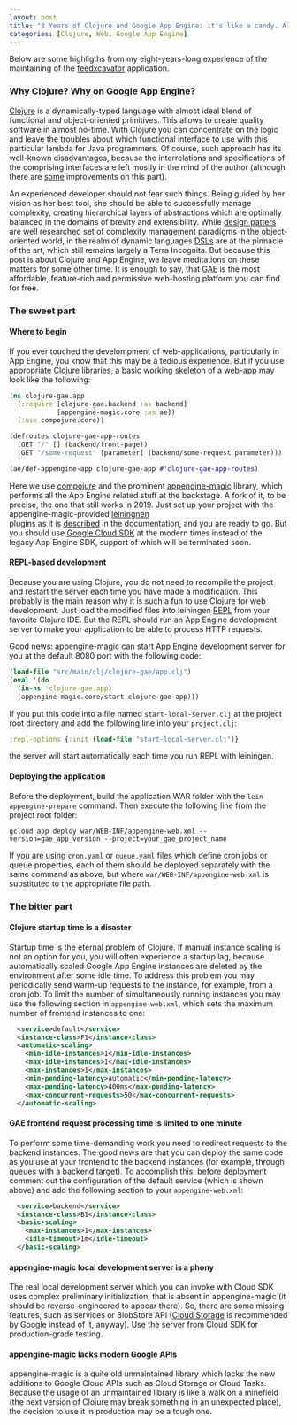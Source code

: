 ```yaml
---
layout: post
title: "8 Years of Clojure and Google App Engine: it's like a candy. Although, a bittersweet one."
categories: [Clojure, Web, Google App Engine]
---
```


Below are some highligths from my eight-years-long experience of 
the maintaining of the [feedxcavator](https://github.com/GChristensen/feedxcavator2)
application.

### Why Clojure? Why on Google App Engine?

[Clojure](https://clojure.org/) is a dynamically-typed language with almost 
ideal blend of functional and object-oriented primitives. This allows to create
quality software in almost no-time. With Clojure you can concentrate on the logic and 
leave the troubles about which functional interface to use with this particular
lambda for Java programmers. Of course, such approach has its well-known disadvantages, 
because the interrelations and specifications of the comprising interfaces are left 
mostly in the mind of the author (although there are [some](https://clojure.org/guides/spec)
improvements on this part). 

An experienced developer should not fear such things.
Being guided by her vision as her best tool, she should be able to successfully manage
complexity, creating hierarchical layers of abstractions which are optimally balanced 
in the domains of brevity and extensibility. While [design patters](https://en.wikipedia.org/wiki/Design_pattern)
are well researched set of complexity management paradigms in the object-oriented world, 
in the realm of dynamic languages [DSLs](https://en.wikipedia.org/wiki/Domain-specific_language)
are at the pinnacle of the art, which still remains largely a Terra Incognita. 
But because this post is about Clojure and App Engine, we leave meditations on these matters
for some other time. It is enough to say, that [GAE](https://cloud.google.com/appengine/) is
the most affordable, feature-rich and permissive web-hosting platform you can find for free.
 
### The sweet part
 
#### Where to begin

If you ever touched the develompment of web-applications, particularly in App Engine, 
you know that this may be a tedious experience. But if you use appropriate Clojure libraries, 
a basic working skeleton of a web-app may look like the following:  

```clojure
(ns clojure-gae.app
  (:require [clojure-gae.backend :as backend]
            [appengine-magic.core :as ae])
  (:use compojure.core))

(defroutes clojure-gae-app-routes
  (GET "/" [] (backend/front-page))
  (GET "/some-request" [parameter] (backend/some-request parameter)))

(ae/def-appengine-app clojure-gae-app #'clojure-gae-app-routes)
```

Here we use [compojure](https://github.com/weavejester/compojure/wiki) 
and the prominent [appengine-magic](https://github.com/GChristensen/appengine-magic)
library, which performs all the App Engine related stuff at the backstage.
A fork of it, to be precise, the one that still works in 2019. Just 
set up your project with the appengine-magic-provided [leiningnen](https://leiningen.org/)   
plugins as it is [described](https://github.com/GChristensen/appengine-magic#project-setup)
in the documentation, and you are ready to go. But you should use [Google Cloud SDK](https://cloud.google.com/sdk/)
at the modern times instead of the legacy App Engine SDK, support of which will be 
terminated soon.

#### REPL-based development

Because you are using Clojure, you do not need to recompile the project and restart
the server each time you have made a modification. This probably is the main 
reason why it is such a fun to use Clojure for web development. Just load the modified files 
into leiningen [REPL](https://github.com/technomancy/leiningen/blob/stable/doc/TUTORIAL.md#running-code)
from your favorite Clojure IDE. But the REPL should run an App Engine development server
to make your application to be able to process HTTP requests. 

Good news: appengine-magic can start App Engine development server for you
at the default 8080 port with the following code: 

```clojure
(load-file "src/main/clj/clojure-gae/app.clj")
(eval '(do
  (in-ns 'clojure-gae.app)
  (appengine-magic.core/start clojure-gae-app)))
```

If you put this code into a file named `start-local-server.clj` at the project root directory
and add the following line into your `project.clj`:

```clojure
:repl-options {:init (load-file "start-local-server.clj")}
```

the server will start automatically each time you run REPL with leiningen.

#### Deploying the application

Before the deployment, build the application WAR folder with the `lein appengine-prepare`
command. Then execute the following line from the project root folder: 

```shell
gcloud app deploy war/WEB-INF/appengine-web.xml --version=gae_app_version --project=your_gae_project_name 
```

If you are using `cron.yaml` or `queue.yaml` files which define cron jobs or queue properties, 
each of them should be deployed separately with the same command as above, but where
`war/WEB-INF/appengine-web.xml` is substituted to the appropriate file path.

### The bitter part

#### Clojure startup time is a disaster

Startup time is the eternal problem of Clojure.
If [manual instance scaling](https://cloud.google.com/appengine/docs/standard/python/how-instances-are-managed)
is not an option for you, you will often experience a startup lag, because
automatically scaled Google App Engine instances are deleted by the environment after some 
idle time. To address this problem you may periodically send warm-up requests to the instance,
for example, from a cron job. To limit the number of simultaneously running instances
you may use the following section in `appengine-web.xml`, which sets the maximum number 
of frontend instances to one:

```xml
  <service>default</service>
  <instance-class>F1</instance-class>
  <automatic-scaling>
    <min-idle-instances>1</min-idle-instances>
    <max-idle-instances>1</max-idle-instances>
    <max-instances>1</max-instances>
    <min-pending-latency>automatic</min-pending-latency>
    <max-pending-latency>400ms</max-pending-latency>
    <max-concurrent-requests>50</max-concurrent-requests>
  </automatic-scaling>
```

#### GAE frontend request processing time is limited to one minute

To perform some time-demanding work you need to redirect requests to the backend instances.
The good news are that you can deploy the same code as you use at your frontend
to the backend instances (for example, through queues with a backend target).
To accomplish this, before deployment comment out the configuration of the default service
(which is shown above) and add the following section to your `appengine-web.xml`: 

```xml
  <service>backend</service>
  <instance-class>B1</instance-class>
  <basic-scaling>
    <max-instances>1</max-instances>
    <idle-timeout>1m</idle-timeout>
  </basic-scaling>
```

#### appengine-magic local development server is a phony

The real local development server which you can invoke with Cloud SDK uses complex
preliminary initialization, that is absent in appengine-magic (it should be
reverse-engineered to appear there). So, there are some missing features, such as
services or BlobStore API ([Cloud Storage](https://cloud.google.com/storage/) is 
recommended by Google instead of it, anyway). Use the server from Cloud SDK for
production-grade testing.

#### appengine-magic lacks modern Google APIs

appengine-magic is a quite old unmaintained library which lacks the new additions to
Google Cloud APIs such as Cloud Storage or Cloud Tasks. Because the usage of an 
unmaintained library is like a walk on a minefield (the next version of Clojure
may break something in an unexpected place), the decision to use it in production
may be a tough one.